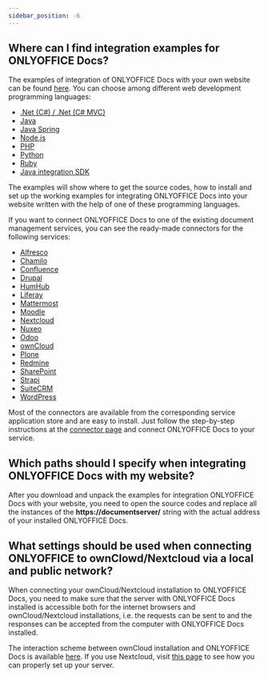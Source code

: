 ```yaml
---
sidebar_position: -6
---
```


## Where can I find integration examples for ONLYOFFICE Docs?

The examples of integration of ONLYOFFICE Docs with your own website can be found [here](../../Get%20Started/Language-specific%20examples/Language-specific%20examples.md). You can choose among different web development programming languages:

- [.Net (C#) / .Net (C# MVC)](../../Get%20Started/Language-specific%20examples/Net%20example.md)
- [Java](../../Get%20Started/Language-specific%20examples/Java%20example.md)
- [Java Spring](../../Get%20Started/Language-specific%20examples/Java%20Spring%20example.md)
- [Node.js](../../Get%20Started/Language-specific%20examples/NodeJS%20example.md)
- [PHP](../../Get%20Started/Language-specific%20examples/PHP%20example.md)
- [Python](../../Get%20Started/Language-specific%20examples/Python%20example.md)
- [Ruby](../../Get%20Started/Language-specific%20examples/Ruby%20example.md)
- [Java integration SDK](../../Get%20Started/Language-specific%20examples/Java%20integration%20SDK.md)

The examples will show where to get the source codes, how to install and set up the working examples for integrating ONLYOFFICE Docs into your website written with the help of one of these programming languages.

If you want to connect ONLYOFFICE Docs to one of the existing document management services, you can see the ready-made connectors for the following services:

- [Alfresco](../../Get%20Started/Ready-to-use%20connectors/Alfresco%20integration.md)
- [Chamilo](../../Get%20Started/Ready-to-use%20connectors/Chamilo%20integration.md)
- [Confluence](../../Get%20Started/Ready-to-use%20connectors/Confluence%20integration.md)
- [Drupal](../../Get%20Started/Ready-to-use%20connectors/Drupal%20integration.md)
- [HumHub](../../Get%20Started/Ready-to-use%20connectors/HumHub%20integration.md)
- [Liferay](../../Get%20Started/Ready-to-use%20connectors/Liferay%20integration.md)
- [Mattermost](../../Get%20Started/Ready-to-use%20connectors/Mattermost%20integration.md)
- [Moodle](../../Get%20Started/Ready-to-use%20connectors/Moodle%20integration.md)
- [Nextcloud](../../Get%20Started/Ready-to-use%20connectors/Nextcloud%20integration.md)
- [Nuxeo](../../Get%20Started/Ready-to-use%20connectors/Nuxeo%20integration.md)
- [Odoo](../../Get%20Started/Ready-to-use%20connectors/Odoo%20integration.md)
- [ownCloud](../../Get%20Started/Ready-to-use%20connectors/ownCloud%20integration.md)
- [Plone](../../Get%20Started/Ready-to-use%20connectors/Plone%20integration.md)
- [Redmine](../../Get%20Started/Ready-to-use%20connectors/Redmine%20integration.md)
- [SharePoint](../../Get%20Started/Ready-to-use%20connectors/SharePoint%20integration.md)
- [Strapi](../../Get%20Started/Ready-to-use%20connectors/Strapi%20integration.md)
- [SuiteCRM](../../Get%20Started/Ready-to-use%20connectors/SuiteCRM%20integration.md)
- [WordPress](../../Get%20Started/Ready-to-use%20connectors/WordPress%20integration.md)

Most of the connectors are available from the corresponding service application store and are easy to install. Just follow the step-by-step instructions at the [connector page](../../Get%20Started/Ready-to-use%20connectors/Nextcloud%20integration.md) and connect ONLYOFFICE Docs to your service.

## Which paths should I specify when integrating ONLYOFFICE Docs with my website?

After you download and unpack the examples for integration ONLYOFFICE Docs with your website, you need to open the source codes and replace all the instances of the **https\://documentserver/** string with the actual address of your installed ONLYOFFICE Docs.

## What settings should be used when connecting ONLYOFFICE to ownClowd/Nextcloud via a local and public network?

When connecting your ownCloud/Nextcloud installation to ONLYOFFICE Docs, you need to make sure that the server with ONLYOFFICE Docs installed is accessible both for the internet browsers and ownCloud/Nextcloud installations, i.e. the requests can be sent to and the responses can be accepted from the computer with ONLYOFFICE Docs installed.

The interaction scheme between ownCloud installation and ONLYOFFICE Docs is available [here](../../Get%20Started/Ready-to-use%20connectors/ownCloud%20integration.md#configuring-owncloud-onlyoffice-integration-app). If you use Nextcloud, visit [this page](../../Get%20Started/Ready-to-use%20connectors/Nextcloud%20integration.md#configuring-nextcloud-onlyoffice-integration-app) to see how you can properly set up your server.
